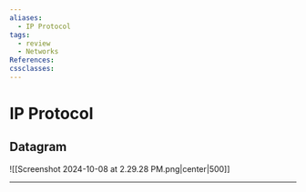 ```yaml
---
aliases:
  - IP Protocol
tags:
  - review
  - Networks
References: 
cssclasses:
---
```

# IP Protocol

## Datagram
![[Screenshot 2024-10-08 at 2.29.28 PM.png|center|500]]

***
